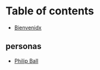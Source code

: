 # Table of contents

* [Bienvenidx](README.md)

## personas
  
* [Philip Ball](Philip%20Ball_Shapes.md)
